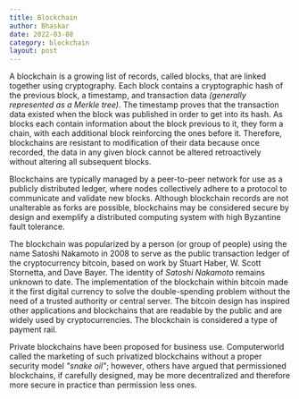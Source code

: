 ```yaml
---
title: Blockchain
author: Bhaskar
date: 2022-03-08
category: blockchain
layout: post
---
```


A blockchain is a growing list of records, called blocks, that are linked together using cryptography. Each block contains a cryptographic hash of the previous block, a timestamp, and transaction data _(generally represented as a Merkle tree)_. The timestamp proves that the transaction data existed when the block was published in order to get into its hash. As blocks each contain information about the block previous to it, they form a chain, with each additional block reinforcing the ones before it. Therefore, blockchains are resistant to modification of their data because once recorded, the data in any given block cannot be altered retroactively without altering all subsequent blocks.

Blockchains are typically managed by a peer-to-peer network for use as a publicly distributed ledger, where nodes collectively adhere to a protocol to communicate and validate new blocks. Although blockchain records are not unalterable as forks are possible, blockchains may be considered secure by design and exemplify a distributed computing system with high Byzantine fault tolerance.

The blockchain was popularized by a person (or group of people) using the name Satoshi Nakamoto in 2008 to serve as the public transaction ledger of the cryptocurrency bitcoin, based on work by Stuart Haber, W. Scott Stornetta, and Dave Bayer. The identity of _Satoshi Nakamoto_ remains unknown to date. The implementation of the blockchain within bitcoin made it the first digital currency to solve the double-spending problem without the need of a trusted authority or central server. The bitcoin design has inspired other applications and blockchains that are readable by the public and are widely used by cryptocurrencies. The blockchain is considered a type of payment rail.

Private blockchains have been proposed for business use. Computerworld called the marketing of such privatized blockchains without a proper security model _"snake oil"_; however, others have argued that permissioned blockchains, if carefully designed, may be more decentralized and therefore more secure in practice than permission less ones.
